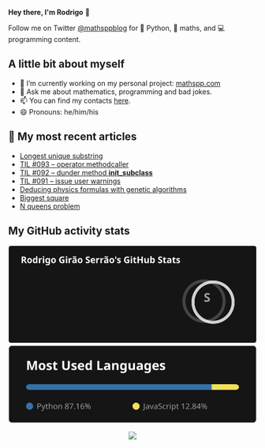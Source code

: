 **Hey there, I'm Rodrigo** 👋

Follow me on Twitter [@mathsppblog][twitter] for 🐍 Python, 🧠 maths, and 💻 programming content.


## A little bit about myself

- 🔭 I’m currently working on my personal project: [mathspp.com](https://mathspp.com)
- 💬 Ask me about mathematics, programming and bad jokes.
- 📫 You can find my contacts [here](https://mathspp.com/about#contacts).
- 😄 Pronouns: he/him/his


## 📖 My most recent articles

<!-- BLOG-POST-LIST:START -->
- [Longest unique substring](https://mathspp.com/blog/longest-unique-substring)
- [TIL #093 – operator.methodcaller](https://mathspp.com/blog/til/operator.methodcaller)
- [TIL #092 – dunder method __init_subclass__](https://mathspp.com/blog/til/dunder-method-__init_subclass__)
- [TIL #091 – issue user warnings](https://mathspp.com/blog/til/issue-user-warnings)
- [Deducing physics formulas with genetic algorithms](https://mathspp.com/blog/deducing-physics-formulas-with-genetic-algorithms)
- [Biggest square](https://mathspp.com/blog/biggest-square)
- [N queens problem](https://mathspp.com/blog/n-queens-problem)
<!-- BLOG-POST-LIST:END -->


##  My GitHub activity stats

<!-- Thanks to ofek! -->

<img src="general_stats.svg" alt="GitHub Statistics" loading="lazy">

<img src="language_stats.svg" alt="Top Languages" loading="lazy">

<p align='center'><img src='https://visitor-badge.laobi.icu/badge?page_id=RodrigoGiraoSerrao'></p>

[twitter]: https://twitter.com/mathsppblog
